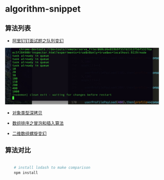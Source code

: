 # algorithm-snippet

## 算法列表

- [阿里钉钉面试题之队列变幻](./enqueue.js)

![队列测试](./assets/enqueue.png)

- [对象类型深拷贝](./deep-copy.js)

- [数组排序之冒泡和插入算法](./sort-array.js)

- [二维数组螺旋变幻](./spiral-matrix.js)

## 算法对比

```bash

    # install lodash to make comparison
    npm install

```

